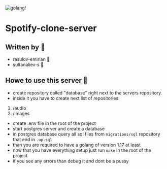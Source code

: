 ![golang!](https://upload.wikimedia.org/wikipedia/commons/thumb/0/05/Go_Logo_Blue.svg/215px-Go_Logo_Blue.svg.png "go")
# Spotify-clone-server
## Written by 💪
- rasulov-emirlan 💅
- sultanaliev-s 🧠
## Howe to use this server 🤷
- create repository called "database" right next to the servers repository.
- inside it you have to create next list of repositories
1. /audio
2. /images
- create .env file in the root of the project
- start postgres server and create a database
- in postgres database query all sql files from `migrations/sql` repository that end in `.up.sql`
- than you are required to have a golang of version 1.17 at least
- now that you have everything setup just run `make`
in the root of the project
- if you see any errors than debug it and dont be a pussy
